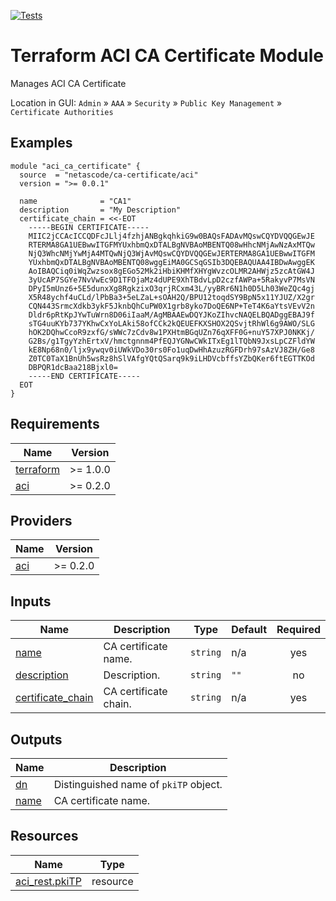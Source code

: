 <!-- BEGIN_TF_DOCS -->
[![Tests](https://github.com/netascode/terraform-aci-ca-certificate/actions/workflows/test.yml/badge.svg)](https://github.com/netascode/terraform-aci-ca-certificate/actions/workflows/test.yml)

# Terraform ACI CA Certificate Module

Manages ACI CA Certificate

Location in GUI:
`Admin` » `AAA` » `Security` » `Public Key Management` » `Certificate Authorities`

## Examples

```hcl
module "aci_ca_certificate" {
  source  = "netascode/ca-certificate/aci"
  version = ">= 0.0.1"

  name              = "CA1"
  description       = "My Description"
  certificate_chain = <<-EOT
    -----BEGIN CERTIFICATE-----
    MIIC2jCCAcICCQDFcJLlj4fzhjANBgkqhkiG9w0BAQsFADAvMQswCQYDVQQGEwJE
    RTERMA8GA1UEBwwITGFMYUxhbmQxDTALBgNVBAoMBENTQ08wHhcNMjAwNzAxMTQw
    NjQ3WhcNMjYwMjA4MTQwNjQ3WjAvMQswCQYDVQQGEwJERTERMA8GA1UEBwwITGFM
    YUxhbmQxDTALBgNVBAoMBENTQ08wggEiMA0GCSqGSIb3DQEBAQUAA4IBDwAwggEK
    AoIBAQCiq0iWqZwzsox8gEGo52Mk2iHbiKHMfXHYgWvzcOLMR2AHWjz5zcAtGW4J
    3yUcAP7SGYe7NvVwEc9D1TFOjaMz4dUPE9XhTBdvLpD2czfAWPa+5RakyvP7MsVN
    DPyI5mUnz6+5E5dunxXg8RgkzixO3qrjRCxm43L/yyBRr6N1h0D5Lh03WeZQc4gj
    X5R48ychf4uCLd/lPbBa3+5eLZaL+sOAH2Q/BPU12toqdSY9BpN5x11YJUZ/X2gr
    CQN443SrmcXdkb3ykF5JknbQhCuPW0X1grb8yko7DoQE6NP+TeT4K6aYtsVEvV2n
    Dldr6pRtKpJYwTuWrn8D06iIaaM/AgMBAAEwDQYJKoZIhvcNAQELBQADggEBAJ9f
    sTG4uuKYb737YKhwCxYoLAki58ofCCk2kQEUEFKXSHOX2QSvjtRhWl6g9AWO/SLG
    hOK2DQhwCcoR9zxfG/sWWc7zCdv8w1PXHtmBGqUZn76qXFF0G+nuY57XPJ0NKKj/
    G2Bs/g1TgyYzhErtxV/hmctgnnm4PfEQJYGNwCWkITxEg1lTQbN9JxsLpCZFldYW
    kE8Np68n0/ljx9ywqv0iUWkVDo30rs0Fo1uqDwHhAzuzRGFDrh97sAzVJ8ZH/Ge8
    Z0TC0TaX1BnUh5wsRz8hSlVAfgYQtQSarq9k9iLHDVcbffsYZbQKer6ftEGTTKOd
    DBPQR1dcBaa218Bjxl0=
    -----END CERTIFICATE-----
  EOT
}

```

## Requirements

| Name | Version |
|------|---------|
| <a name="requirement_terraform"></a> [terraform](#requirement\_terraform) | >= 1.0.0 |
| <a name="requirement_aci"></a> [aci](#requirement\_aci) | >= 0.2.0 |

## Providers

| Name | Version |
|------|---------|
| <a name="provider_aci"></a> [aci](#provider\_aci) | >= 0.2.0 |

## Inputs

| Name | Description | Type | Default | Required |
|------|-------------|------|---------|:--------:|
| <a name="input_name"></a> [name](#input\_name) | CA certificate name. | `string` | n/a | yes |
| <a name="input_description"></a> [description](#input\_description) | Description. | `string` | `""` | no |
| <a name="input_certificate_chain"></a> [certificate\_chain](#input\_certificate\_chain) | CA certificate chain. | `string` | n/a | yes |

## Outputs

| Name | Description |
|------|-------------|
| <a name="output_dn"></a> [dn](#output\_dn) | Distinguished name of `pkiTP` object. |
| <a name="output_name"></a> [name](#output\_name) | CA certificate name. |

## Resources

| Name | Type |
|------|------|
| [aci_rest.pkiTP](https://registry.terraform.io/providers/netascode/aci/latest/docs/resources/rest) | resource |
<!-- END_TF_DOCS -->